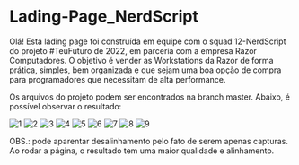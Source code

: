 # Lading-Page_NerdScript

Olá! Esta lading page foi construída em equipe com o squad 12-NerdScript do projeto #TeuFuturo de 2022, em parceria com a empresa Razor Computadores. O objetivo é vender as Workstations da Razor de forma prática, simples, bem organizada e que sejam uma boa opção de compra para programadores que necessitam de alta performance.

Os arquivos do projeto podem ser encontrados na branch master.
Abaixo, é possível observar o resultado:

![1](https://user-images.githubusercontent.com/97003071/216776472-4bfc0353-a3fe-4269-ad9f-0d0c17c358cd.png)
![2](https://user-images.githubusercontent.com/97003071/216776481-faf2cedc-ec78-47fb-878c-d8e0875246c9.png)
![3](https://user-images.githubusercontent.com/97003071/216776484-728cc293-de45-48de-a210-da1906d7e37e.png)
![4](https://user-images.githubusercontent.com/97003071/216776490-6990c011-bd82-4de6-b1be-77de828e5695.png)
![5](https://user-images.githubusercontent.com/97003071/216776494-7a03bc53-9e63-4bb8-a6c9-2808924b9a06.png)
![6](https://user-images.githubusercontent.com/97003071/216776498-878e256e-84ab-40c8-a536-60faa4e75ea1.png)
![7](https://user-images.githubusercontent.com/97003071/216776503-f8d95c3e-34b4-4212-a740-933ad3ae1627.png)
![8](https://user-images.githubusercontent.com/97003071/216776505-af1ed308-16c4-4f8a-8394-a9f7b16f41f4.png)
![9](https://user-images.githubusercontent.com/97003071/216776512-e8df01d1-23a4-4c03-a87d-3d29e6a27a71.png)


OBS.: pode aparentar desalinhamento pelo fato de serem apenas capturas. Ao rodar a página, o resultado tem uma maior qualidade e alinhamento.
